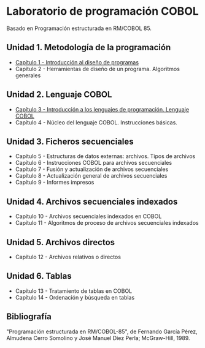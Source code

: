 # Laboratorio de programación COBOL

Basado en Programación estructurada en RM/COBOL 85.

## Unidad 1. Metodología de la programación

* [Capítulo 1 - Introducción al diseño de programas](01-intro-dis-programas.md)
* Capítulo 2 - Herramientas de diseño de un programa. Algoritmos generales

## Unidad 2. Lenguaje COBOL

* [Capítulo 3 - Introducción a los lenguajes de programación.  Lenguaje COBOL](03-intro-cobol.md)
* Capítulo 4 - Núcleo del lenguaje COBOL. Instrucciones básicas.

## Unidad 3. Ficheros secuenciales

* Capítulo 5 - Estructuras de datos externas: archivos. Tipos de archivos
* Capítulo 6 - Instrucciones COBOL para archivos secuenciales
* Capítulo 7 - Fusión y actualización de archivos secuenciales
* Capítulo 8 - Actualización general de archivos secuenciales
* Capítulo 9 - Informes impresos


## Unidad 4. Archivos secuenciales indexados

* Capítulo 10 - Archivos secuenciales indexados en COBOL
* Capítulo 11 - Algoritmos de proceso de archivos secuenciales indexados

## Unidad 5. Archivos directos

* Capítulo 12 - Archivos relativos o directos

## Unidad 6. Tablas

* Capítulo 13 - Tratamiento de tablas en COBOL
* Capítulo 14 - Ordenación y búsqueda en tablas

## Bibliografía

"Programación estructurada en RM/COBOL-85", de Fernando García Pérez,
Almudena Cerro Somolino y José Manuel Diez Perla; McGraw-Hill, 1989.

